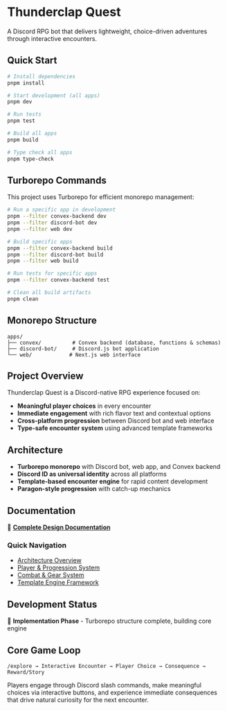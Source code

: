 # Thunderclap Quest

A Discord RPG bot that delivers lightweight, choice-driven adventures through interactive encounters.

## Quick Start

```bash
# Install dependencies
pnpm install

# Start development (all apps)
pnpm dev

# Run tests
pnpm test

# Build all apps
pnpm build

# Type check all apps
pnpm type-check
```

## Turborepo Commands

This project uses Turborepo for efficient monorepo management:

```bash
# Run a specific app in development
pnpm --filter convex-backend dev
pnpm --filter discord-bot dev
pnpm --filter web dev

# Build specific apps
pnpm --filter convex-backend build
pnpm --filter discord-bot build
pnpm --filter web build

# Run tests for specific apps
pnpm --filter convex-backend test

# Clean all build artifacts
pnpm clean
```

## Monorepo Structure

```
apps/
├── convex/          # Convex backend (database, functions & schemas)
├── discord-bot/     # Discord.js bot application
└── web/            # Next.js web interface
```

## Project Overview

Thunderclap Quest is a Discord-native RPG experience focused on:
- **Meaningful player choices** in every encounter
- **Immediate engagement** with rich flavor text and contextual options
- **Cross-platform progression** between Discord bot and web interface
- **Type-safe encounter system** using advanced template frameworks

## Architecture

- **Turborepo monorepo** with Discord bot, web app, and Convex backend
- **Discord ID as universal identity** across all platforms
- **Template-based encounter engine** for rapid content development
- **Paragon-style progression** with catch-up mechanics

## Documentation

📖 **[Complete Design Documentation](docs/01-overview/README.md)**

### Quick Navigation
- [Architecture Overview](docs/01-overview/architecture.md)
- [Player & Progression System](docs/02-game-design/player-system.md)
- [Combat & Gear System](docs/02-game-design/gear-and-stats.md)
- [Template Engine Framework](docs/03-technical/engine-templates.md)

## Development Status

🚧 **Implementation Phase** - Turborepo structure complete, building core engine

## Core Game Loop

```
/explore → Interactive Encounter → Player Choice → Consequence → Reward/Story
```

Players engage through Discord slash commands, make meaningful choices via interactive buttons, and experience immediate consequences that drive natural curiosity for the next encounter.